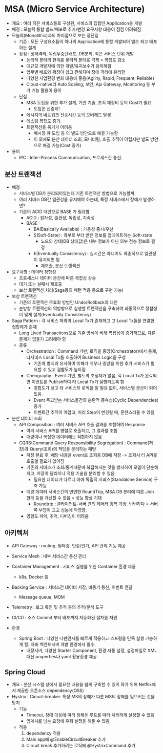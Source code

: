 # MSA (Micro Service Architecture)

- 개요 : 여러 작은 서비스들로 구성된, 서비스의 집합인 Application을 개발
- 배경 : 모놀릭 통합 빌드/배포로 추가/변경 요구사항 대응이 점점 어려워짐
- 모놀릭(Monolithic)과의 차이점으로 보는 장단점
  - 기존 : 모든 구성요소들이 하나의 Application에 통합 개발되어 빌드 되고 배포하는 설계
  - 장점 : 장애격리, 독립무중단배포, DB분리, 작은 서비스 단위 개발
    - 논리적 분리의 한계를 물리적 분리로 극복 > 복잡도 감소
    - 대규모 개발자에 의한 개발/유지보수가 용이해짐
    - 업무별 배포와 확장이 쉽고 편해지며 장애 격리에 유리함
    - 다양한 사업환경 변화 대응에 좋음(Agility, Rapid, Frequent, Reliable)
    - Cloud-native라 Auto Scaling, 보안, Api Gateway, Monitoring 등 부가 기능 활용이 용이
  - 단점
    - MSA 도입을 위한 추가 설계, 기반 기술, 조직 재정비 등의 Cost가 필요
      - 도입은 신중히!
    - 메시지의 네트워크 전송시간 등의 오버헤드 발생
    - 테스팅 복잡도 증가.
    - 트랜잭션을 묶기가 어려움
      - 메시징 큐 도입 등 의 별도 방안으로 해결 가능함
      - 이 외에도 분산 데이터 조회, 모니터링, 호출 추적이 어렵지만 별도 방안으로 해결 가능(Cost 증가)
- 용어
  - IPC : Inter-Process Communication, 프로세스간 통신.

## 분산 트랜잭션

- 배경
  - 서비스별 DB가 분리되어있는데 기존 트랜잭션 방법으로 가능할까
  - 여러 서비스 DB간 일관성을 유지해야 하는데, 특정 서비스에서 장애가 발생하면?
  - 기존의 ACID 대안으로 BASE 가 필요함
    - ACID : 원자성, 일관성, 독립성, 지속성
    - BASE
      - BA(Basically Available) : 가용성 중시/우선
      - S(Soft-State) : 외부로 부터 받은 정보를 업데이트하는 Soft-state
        - 노드의 상태(DB 상태값)은 내부 정보가 아닌 외부 전송 정보로 결정
      - E(Eventually Consistency) : 실시간은 아니어도 최종적으로 일관성이 유지되면 됨
        - 재호출, 분산 트랜잭션
- 요구사항 : 데이터 정합성
  - 프로세스나 데이터 분산에 따른 복잡성 상승
  - 대기 또는 실패시 재호출
  - 보상 트랜잭션 처리(Saga등의 패턴 적용 등으로 구현 가능)
- 보상 트랜잭션
  - 기존의 트랜잭션 무효화 방법인 Undo/Rollback의 대안
  - 순방향 트랜잭션의 역방향으로 실행할 트랜잭션을 구축하여 최종적으로 정합성이 맞게 설계(Eventually Consistency)
- Saga Pattern : 각 서비스 하위의 Local Tx가 존재하고 그 Local Tx들을 연결한 집합체가 존재
  - Long Lived Transactions으로 기존 방식에 비해 복잡성이 증가하므로, 다른 문제가 없을지 고려해야 함
  - 종류
    - Orchestration : Command 기반, 로직을 중앙(Orchestrator)에서 통제, 타서비스 Local Tx를 호출하여 Business Logic을 구성
      - 기존의 방식과 유사하여 이해가 쉬우나 중앙을 위한 추가 서비스가 필요할 수 있고 결합도가 높아짐
    - Cheography : Event 기반, 별도의 조정자가 없음, 각 Local Tx가 완료되면 이벤트를 Publish하여 타 Local Tx가 실행되도록 함
      - 결합도가 낮고 타 서비스의 로직을 알 필요 없이, 서비스별 분산이 되어 있음.
      - Event 주고받는 서비스들간의 순환적 종속성(Cyclic Dependencies) 증가
      - 이벤트간 추적이 어렵고, 처리 Step이 변경될 때, 혼란스러울 수 있음
- 분산 데이터 조회
  - API Composition : 여러 서비스 API 호출 결과를 조합하여 Response
    - 여러 서비스 API를 병렬로 호출하고, 그 결과를 조합
    - 대량이나 복잡한 데이터에는 적합하지 않음
  - CQRS(Command Query Responsibility Segregation) : Command(저장)과 Query(조회)의 책임을 분리하는 패턴
    - 저장 완료 후, 해당 내용을 event로 조회용 DB에 저장 -> 조회시 타 API를 호출할 필요가 없어짐
    - 기존의 서비스가 조회/통계때문에 복잡해지는 것을 방지하여 모델이 단순해지고, 저장이 달라지니 적용 기술을 분리할 수 있음
      - 필요한 데이터가 다르니 아예 독립적 서비스(Standalone Service) 구축 가능
    - 대량 데이터 서비스간의 빈번한 RoundTrip, MSA DB 분리에 따른 Join 한계 등을 개선할 수 있음 > 성능 향상 기대
      - Roundtrip : 클라이언트-서버 간의 데어터 왕복 과정. 빈번하다 = 서버 쪽 부담이 크고 성능에 악영향.
    - 영향도 파악, 추적, 디버깅이 어려움

## 아키텍쳐

- API Gateway : routing, 필터링, 인증/인가, API 관리 기능 제공
- Service Mesh : 내부 서비스간 통신 관리
- Container Management : 서비스 실행을 위한 Container 환경 제공
  - k8s, Docker 등
- Backing Service : 서비스간 데이터 저장, 비동기 통신, 이벤트 전달
  - Message queue, MOM
- Telemetry : 로그 확인 및 추적 등의 추적/분석 도구
- CI/CD : 소스 Commit 부터 배포까지 자동화된 절차를 지원

- 환경
  - Spring Boot : 다양한 디펜던시를 빠르게 적용하고 스프링을 단독 실행 가능하게 함. 자바 백엔드서버 개발 환경에서 필수.
    - 내장서버, 다양한 Starter Component, 환경 자동 설정, 설정파일로 XML 대신 properties나 yaml 활용환경 제공.

## Spring Cloud

- 개요 : 분산 시스템 상에서 필요한 내용을 쉽게 구축할 수 있게 하기 위해 Netflix에서 제공한 오픈소스 dependency(OSS)
- Hystrix : Circuit-breaker. 특정 MS의 장해가 다른 MS의 장해를 일으키는 것을 방지
  - 기능
    - Timeout, 장애 대응에 미리 정해둔 루트를 따라 처리하게 설정할 수 있음
    - 임계치를 넘는 요청에 우회 설정을 해둘 수 있음
  - 적용
    1. dependency 적용
    2. Main app에 @EnableCircuitBreaker 추가
    3. Circuit break 추가하려는 로직에 @HystrixCommand 추가